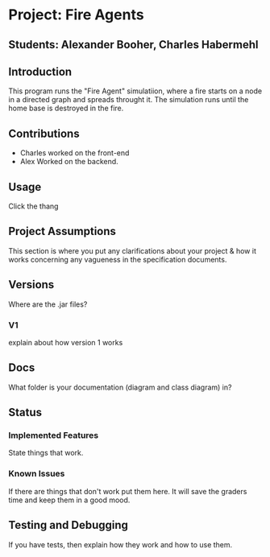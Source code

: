 # Project: Fire Agents
## Students:  Alexander Booher, Charles Habermehl

## Introduction
This program runs the "Fire Agent" simulatiion, where a fire starts on a node in a directed graph
and spreads throught it. The simulation runs until the home base is destroyed in the fire.

## Contributions
- Charles worked on the front-end
- Alex Worked on the backend.

## Usage
Click the thang

## Project Assumptions
This section is where you put any clarifications about your project & how it works concerning any vagueness in the specification documents.

## Versions 
Where are the .jar files?
### V1
explain about how version 1 works

## Docs
What folder is your documentation (diagram and class diagram) in?

## Status
### Implemented Features
State things that work.

### Known Issues
If there are things that don't work put them here. It will save the graders time and keep them in a good mood.

## Testing and Debugging
If you have tests, then explain how they work and how to use them.